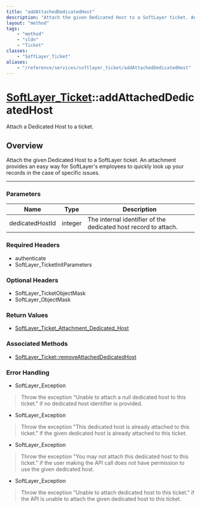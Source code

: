 ```yaml
---
title: "addAttachedDedicatedHost"
description: "Attach the given Dedicated Host to a SoftLayer ticket. An attachment provides an easy way for SoftLayer's employees to q... "
layout: "method"
tags:
    - "method"
    - "sldn"
    - "Ticket"
classes:
    - "SoftLayer_Ticket"
aliases:
    - "/reference/services/softlayer_ticket/addAttachedDedicatedHost"
---
```

# [SoftLayer_Ticket](/reference/services/SoftLayer_Ticket)::addAttachedDedicatedHost


Attach a Dedicated Host to a ticket.


## Overview 
Attach the given Dedicated Host to a SoftLayer ticket. An attachment provides an easy way for SoftLayer's employees to quickly look up your records in the case of specific issues. 

-----

### Parameters 
|Name | Type | Description |
| --- | --- | --- |
|dedicatedHostId| integer| The internal identifier of the dedicated host record to attach.|


### Required Headers
* authenticate
* SoftLayer_TicketInitParameters


### Optional Headers
* SoftLayer_TicketObjectMask
* SoftLayer_ObjectMask

### Return Values
* <a href='/reference/datatypes/SoftLayer_Ticket_Attachment_Dedicated_Host'>SoftLayer_Ticket_Attachment_Dedicated_Host </a>


### Associated Methods

*  [SoftLayer_Ticket::removeAttachedDedicatedHost](/reference/services/SoftLayer_Ticket/removeAttachedDedicatedHost )



### Error Handling

* SoftLayer_Exception 

> Throw the exception "Unable to attach a null dedicated host to this ticket." if no dedicated host identifier is provided. 

* SoftLayer_Exception 

> Throw the exception "This dedicated host is already attached to this ticket." if the given dedicated host is already attached to this ticket. 

* SoftLayer_Exception 

> Throw the exception "You may not attach this dedicated host to this ticket." if the user making the API call does not have permission to use the given dedicated host. 

* SoftLayer_Exception 

> Throw the exception "Unable to attach dedicated host to this ticket." if the API is unable to attach the given dedicated host to this ticket. 



